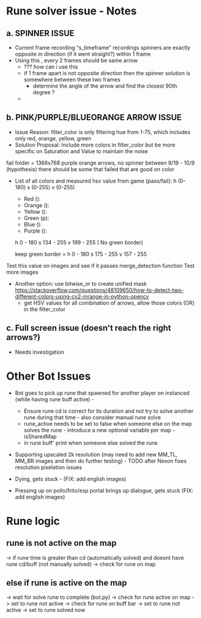 # Rune solver issue - Notes

## a. SPINNER ISSUE
* Current frame recording “s_timeframe” recordings spinners are exactly opposite in direction (if it went straight?) within 1 frame
* Using this , every 2 frames should be same arrow
    * ??? how can i use this
    * if 1 frame apart is not opposite direction then the spinner solution is somewhere between these two frames 
        * determine the angle of the arrow and find the closest 90th degree ? 
    * 




## b. PINK/PURPLE/BLUEORANGE ARROW ISSUE
* Issue Reason: filter_color is only filtering hue from 1-75, which includes only red, orange, yellow, green
* Solution Proposal: Include more colors in filter_color but be more specific on Saturation and Value to maintain the noise 

fail folder = 1366x768 purple orange arrows, no spinner between  9/19 - 10/9 (hypothesis) there should be some that failed that are good on color 


* List of all colors and measured hsv value from game (pass/fail): h (0-180) s (0-255) v (0-255)
  - Red ():
  - Orange ():
  - Yellow ():
  - Green (p):
  - Blue ():
  - Purple ():

  h 0 - 180
  s 134 - 255
  v 199 - 255
  ( No green border)

  keep green border = 
  h 0 - 180
  s 175 - 255
  v 157 - 255

Test this value on images and see if it passes merge_detection function
Test more images

* Another option: use bitwise_or to create unified mask https://stackoverflow.com/questions/48109650/how-to-detect-two-different-colors-using-cv2-inrange-in-python-opencv 
  - get HSV values for all combination of arrows, allow those colors (OR) in the filter_color 

## c. Full screen issue (doesn't reach the right arrows?)
* Needs investigation

# Other Bot Issues
* Bot goes to pick up rune that spawned for another player on instanced  (while having rune buff active) - 
  - Ensure rune cd is correct for its duration and not try to solve another rune during that time  - also consider manual rune solve
  - rune_active needs to be set to false when someone else on the map solves the rune - introduce a new optional variable per map - isSharedMap
  - in rune buff' print when someone else solved the rune
  
* Supporting upscaled 2k resolution (may need to add new MM_TL, MM_BR images and then do further testing) - TODO after Nexon fixes resolution pixelation issues
* Dying, gets stuck - (FIX: add english images)
* Pressing up on pollo/frito/esp portal brings up dialogue, gets stuck (FIX: add english images)


# Rune logic

## rune is not active on the map 
  -> if rune time is greater than cd (automatically solved) and doesnt have rune cd/buff (not manually solved)
    -> check for rune on map 
## else if rune is active on the map 
  -> wait for solve rune to complete (bot.py)
    -> check for rune active on map
      -> set to rune not active 
    -> check for rune on buff bar
      -> set to rune not active
      -> set to rune solved now 